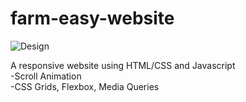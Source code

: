 # farm-easy-website

![Design](https://user-images.githubusercontent.com/44114775/120632155-4a87af00-c486-11eb-9aac-55ee2ed8b0e3.png)

A responsive website using HTML/CSS and Javascript <br/>
-Scroll Animation <br/>
-CSS Grids, Flexbox, Media Queries


